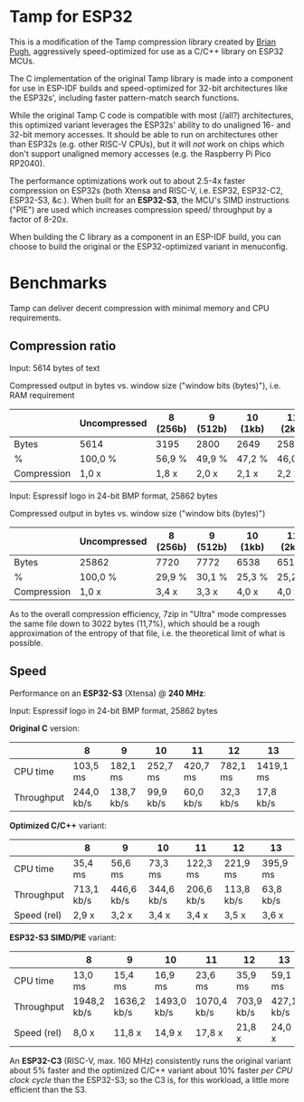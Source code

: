 # Tamp for ESP32

This is a modification of the Tamp compression library created by [Brian Pugh](https://github.com/BrianPugh),
aggressively speed-optimized for use as a C/C++ library on ESP32 MCUs.

The C implementation of the original Tamp library is made into a
component for use in ESP-IDF builds and speed-optimized for 32-bit
architectures like the ESP32s', including faster pattern-match search
functions.

While the original Tamp C code is compatible with most (/all?)
architectures, this optimized variant leverages the ESP32s' ability to
do unaligned 16- and 32-bit memory accesses. It should be able to run on
architectures other than ESP32s (e.g. other RISC-V CPUs), but it will
*not* work on chips which don't support unaligned memory accesses (e.g.
the Raspberry Pi Pico RP2040).

The performance optimizations work out to about 2.5-4x faster
compression on ESP32s (both Xtensa and RISC-V, i.e. ESP32, ESP32-C2,
ESP32-S3, &c.). When built for an **ESP32-S3**, the MCU's SIMD
instructions ("PIE") are used which increases compression speed/
throughput by a factor of 8-20x.

When building the C library as a component in an ESP-IDF build, you can
choose to build the original or the ESP32-optimized variant in
menuconfig.

# Benchmarks

Tamp can deliver decent compression with minimal memory and CPU
requirements.

## Compression ratio

Input: 5614 bytes of text

Compressed output in bytes vs. window size ("window bits (bytes)"), i.e.
RAM requirement

|             | Uncompressed | 8 (256b) | 9 (512b) | 10 (1kb) | 11 (2kb) | 12 (4kb) |
|-------------|--------------|----------|----------|----------|----------|----------|
| Bytes       | 5614         | 3195     | 2800     | 2649     | 2581     | 2571     |
| %           | 100,0 %      | 56,9 %   | 49,9 %   | 47,2 %   | 46,0 %   | 45,8 %   |
| Compression | 1,0 x        | 1,8 x    | 2,0 x    | 2,1 x    | 2,2 x    | 2,2 x    |

Input: Espressif logo in 24-bit BMP format, 25862 bytes

Compressed output in bytes vs. window size ("window bits (bytes)")

|             | Uncompressed | 8 (256b) | 9 (512b) | 10 (1kb) | 11 (2kb) | 12 (4kb) | 13 (8kb) |
|-------------|--------------|----------|----------|----------|----------|----------|----------|
| Bytes       | 25862        | 7720     | 7772     | 6538     | 6517     | 6601     | 6590     |
| %           | 100,0 %      | 29,9 %   | 30,1 %   | 25,3 %   | 25,2 %   | 25,5 %   | 25,5 %   |
| Compression | 1,0 x        | 3,4 x    | 3,3 x    | 4,0 x    | 4,0 x    | 3,9 x    | 3,9 x    |

As to the overall compression efficiency, 7zip in "Ultra" mode
compresses the same file down to 3022 bytes (11,7%), which should be a
rough approximation of the entropy of that file, i.e. the theoretical
limit of what is possible.

## Speed

Performance on an **ESP32-S3** (Xtensa) @ **240 MHz**:

Input: Espressif logo in 24-bit BMP format, 25862 bytes

**Original C** version:

|            | 8          | 9          | 10        | 11        | 12        | 13        |
|------------|------------|------------|-----------|-----------|-----------|-----------|
| CPU time   | 103,5 ms   | 182,1 ms   | 252,7 ms  | 420,7 ms  | 782,1 ms  | 1419,1 ms |
| Throughput | 244,0 kb/s | 138,7 kb/s | 99,9 kb/s | 60,0 kb/s | 32,3 kb/s | 17,8 kb/s |

**Optimized C/C++** variant:

|             | 8          | 9          | 10         | 11         | 12         | 13        |
|-------------|------------|------------|------------|------------|------------|-----------|
| CPU time    | 35,4 ms    | 56,6 ms    | 73,3 ms    | 122,3 ms   | 221,9 ms   | 395,9 ms  |
| Throughput  | 713,1 kb/s | 446,6 kb/s | 344,6 kb/s | 206,6 kb/s | 113,8 kb/s | 63,8 kb/s |
| Speed (rel) | 2,9 x      | 3,2 x      | 3,4 x      | 3,4 x      | 3,5 x      | 3,6 x     |

**ESP32-S3 SIMD/PIE** variant:

|             | 8           | 9           | 10          | 11          | 12         | 13         |
|-------------|-------------|-------------|-------------|-------------|------------|------------|
| CPU time    | 13,0 ms     | 15,4 ms     | 16,9 ms     | 23,6 ms     | 35,9 ms    | 59,1 ms    |
| Throughput  | 1948,2 kb/s | 1636,2 kb/s | 1493,0 kb/s | 1070,4 kb/s | 703,9 kb/s | 427,1 kb/s |
| Speed (rel) | 8,0 x       | 11,8 x      | 14,9 x      | 17,8 x      | 21,8 x     | 24,0 x     |

An **ESP32-C3** (RISC-V, max. 160 MHz) consistently runs the original
variant about 5% faster and the optimized C/C++ variant about 10% faster
*per CPU clock cycle* than the ESP32-S3; so the C3 is, for this
workload, a little more efficient than the S3.
